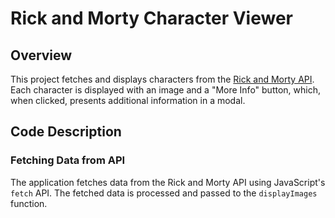 # Rick and Morty Character Viewer

## Overview

This project fetches and displays characters from the [Rick and Morty API](https://rickandmortyapi.com/api/character). Each character is displayed with an image and a "More Info" button, which, when clicked, presents additional information in a modal.

## Code Description

### Fetching Data from API

The application fetches data from the Rick and Morty API using JavaScript's `fetch` API. The fetched data is processed and passed to the `displayImages` function.

